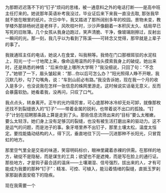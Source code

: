 为那颗迟迟落不下的“钉子”烦闷的思绪，被一通意料之外的电话打断——是高中班主任打来的。她说那年英语补考我没过，毕业证后来下来我一直没去取, 那张我早就不放在眼里的纸片。次日中午，我又踏进了那所阔别多年的校园。景物未变，教学楼外那排杨树还是老样子，风吹枝叶时，沙沙声像翻着一本积灰太久、结局早已写死的旧账簿。几个女孩从我身边跑过，笑声清脆、干净，像玻璃刚擦过，反射出一瞬间的光。那一刻，我几乎以为看到了陈溪——可转念又觉得，那早就是上辈子的事了。

我拨通班主任的电话，她说人在食堂，叫我稍等。我倚在门口那根斑驳的水泥柱上，阳光一寸一寸地爬上来，像命运用温热的手指头摸索我身上的破绽。她出来时，还是熟悉的神情：“后来你是上哪所大学啊？”我没细说，只回了句：“不念了。”她顿了一下，眉头皱起来：“那...你以后可怎么办？”阳光照得人睁不开眼，我沉默几秒，勾了勾嘴角，说：“车到山前必有路。”我没告诉她，现在我一个月的收入是多少，也没说我在怎样一张信息的蛛网里游走。这时候说实话毫无意义，反而会暴露软肋。她看着我，没再问，只叹了口气。

我点点头，转身离开。正午的光灼得厉害，可心底那种冰冷却无处可卸，就像那枚还找不到裂缝嵌入的“钉子”——带着金属的锐利，也带着说不出口的孤独。“钉子”计划在招聘那条路上算是走到了头。那些信息流筛出来的“目标”要么太稚嫩，要么太轻浮。她们身上没有足够沉的裂缝，也没有被生活打磨出来的驱动力。这不是运气的问题，而是池子的事。象牙塔里养不出钉子，那里土壤太松，温度太恒定。要找能撬动结构的人，得下沉，垂直地往下沉——沉进那种不长阳光，只冒霓虹的地方。

那里空气里全是交易的味道，笑容明码标价，眼神里藏着赤裸的供需。在那样的地方，破绽不是隐秘，而是谋生的工具；欲望也不是遮掩，而是写在脸上的通行证。那些地方，才是钩子最合适的温床——土壤潮湿、信号强烈，拔出来的人，才有可能成为我要的那种“钉子”：精准、可控、可植入，能沿着情绪的裂缝，直抵玉罗刹家那副表面安稳下的隐疾。

现在我需要一个